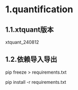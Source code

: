 # 1.quantification

## 1.1.xtquant版本

xtquant_240812

## 1.2.依赖导入导出

pip freeze > requirements.txt

pip install -r requirements.txt
